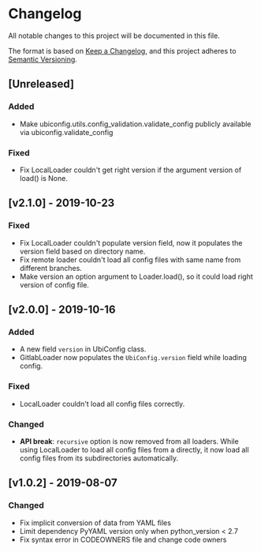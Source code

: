 # Changelog

All notable changes to this project will be documented in this file.

The format is based on [Keep a Changelog](https://keepachangelog.com/en/1.0.0/),
and this project adheres to [Semantic Versioning](https://semver.org/spec/v2.0.0.html).

## [Unreleased]

### Added
- Make ubiconfig.utils.config_validation.validate_config publicly available via
  ubiconfig.validate_config

### Fixed
- Fix LocalLoader couldn't get right version if the argument version of load() is None.

## [v2.1.0] - 2019-10-23

### Fixed
- Fix LocalLoader couldn't populate version field, now it populates the version field
  based on directory name.
- Fix remote loader couldn't load all config files with same name from different branches.
- Make version an option argument to Loader.load(), so it could load right version of
  config file.

## [v2.0.0] - 2019-10-16

### Added
- A new field `version` in UbiConfig class.
- GitlabLoader now populates the `UbiConfig.version` field while loading config.

### Fixed
- LocalLoader couldn't load all config files correctly.

### Changed
- **API break**: `recursive` option is now removed from all loaders. While using
  LocalLoader to load all config files from a directly, it now load all config files
  from its subdirectories automatically.

## [v1.0.2] - 2019-08-07

### Changed
- Fix implicit conversion of data from YAML files
- Limit dependency PyYAML version only when python_version < 2.7
- Fix syntax error in CODEOWNERS file and change code owners

